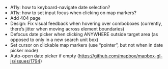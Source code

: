 * A11y: how to keyboard-navigate date selection?
* A11y: how to set input focus when clicking on map markers?
* Add 404 page
* Design: Fix visual feedback when hovering over comboboxes
  (currently, there’s jitter when moving across element boundaries)
* Defocus date picker when clicking ANYWHERE outside target area
  (as opposed to only in a new search unit box)
* Set cursor on clickable map markers
  (use “pointer”, but not when in date picker mode)
* Auto-open date picker if empty
  (https://github.com/mapbox/mapbox-gl-js/issues/1794)
